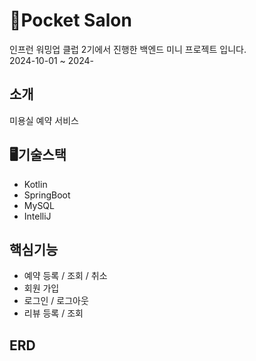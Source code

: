 # 💇Pocket Salon
인프런 워밍업 클럽 2기에서 진행한 백엔드 미니 프로젝트 입니다. <br/>
2024-10-01 ~ 2024-

## 소개
미용실 예약 서비스

## 🖥️기술스택
- Kotlin
- SpringBoot
- MySQL
- IntelliJ

## 핵심기능
- 예약 등록 / 조회 / 취소
- 회원 가입
- 로그인 / 로그아웃
- 리뷰 등록 / 조회

## ERD
